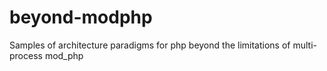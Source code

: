 # beyond-modphp
Samples of architecture paradigms for php beyond the limitations of multi-process mod_php
